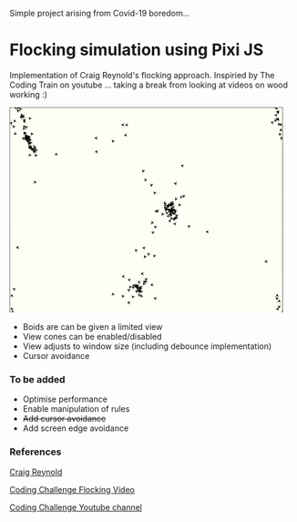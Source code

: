 Simple project arising from Covid-19 boredom...

# Flocking simulation using Pixi JS

Implementation of Craig Reynold's flocking approach. Inspiried by The Coding Train on youtube ... taking a break from looking at videos on wood working :)

![Screen Grab](/resources/screengrab.gif)

* Boids are can be given a limited view
* View cones can be enabled/disabled
* View adjusts to window size (including debounce implementation)
* Cursor avoidance

### To be added

* Optimise performance
* Enable manipulation of rules
* ~~Add cursor avoidance~~
* Add screen edge avoidance


### References
[Craig Reynold](https://www.red3d.com/cwr/boids/)

[Coding Challenge Flocking Video](https://thecodingtrain.com/CodingChallenges/124-flocking-boids.html)

[Coding Challenge Youtube channel](https://www.youtube.com/user/shiffman)
